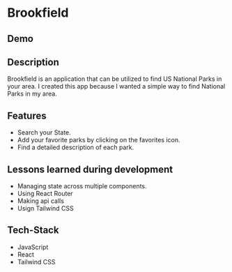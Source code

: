 # Brookfield

## Demo

## Description
Brookfield is an application that can be utilized to find US National Parks in your area. I created this app because I wanted a simple way to find National Parks in my area.

## Features
* Search your State.
* Add your favorite parks by clicking on the favorites icon.
* Find a detailed description of each park.

## Lessons learned during development
* Managing state across multiple components.
* Using React Router
* Making api calls
* Usign Tailwind CSS

## Tech-Stack
* JavaScript
* React
* Tailwind CSS
